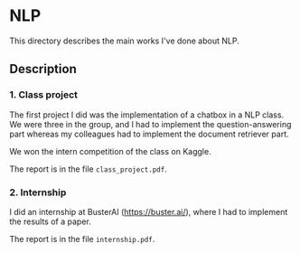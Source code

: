 # NLP 

This directory describes the main works I've done about NLP.

## Description 

### 1. Class project 

The first project I did was the implementation of a chatbox in a NLP class. We were three in the group, and I had to implement the question-answering part whereas my colleagues had to implement the document retriever part. 

We won the intern competition of the class on Kaggle. 

The report is in the file `class_project.pdf`. 

### 2. Internship 

I did an internship at BusterAI (https://buster.ai/), where I had to implement the results of a paper. 

The report is in the file `internship.pdf`.



